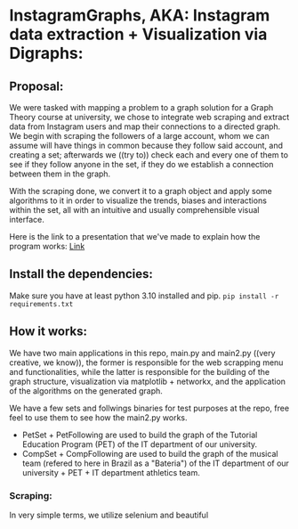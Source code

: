 InstagramGraphs,
AKA: Instagram data extraction + Visualization via Digraphs:
======

## Proposal:

We were tasked with mapping a problem to a graph solution for a Graph Theory course at university, we chose to integrate web scraping and extract data from Instagram users and map their connections to a directed graph. We begin with scraping the followers of a large account, whom we can assume will have things in common because they follow said account, and creating a set; afterwards we ((try to)) check each and every one of them to see if they follow anyone in the set, if they do we establish a connection between them in the graph.

With the scraping done, we convert it to a graph object and apply some algorithms to it in order to visualize the trends, biases and interactions within the set, all with an intuitive and usually comprehensible visual interface.

Here is the link to a presentation that we've made to explain how the program works:
[Link](https://docs.google.com/presentation/d/1K2dQcy0U66EgZyk2QPHw07vJrq5e17elqSTDnYIH500/edit?usp=sharing)

## Install the dependencies:

Make sure you have at least python 3.10 installed and pip.
```pip install -r requirements.txt```

## How it works:

We have two main applications in this repo, main.py and main2.py ((very creative, we know)), the former is responsible for the web scrapping menu and functionalities, while the latter is responsible for the building of the graph structure, visualization via matplotlib + networkx, and the application of the algorithms on the generated graph.

We have a few sets and follwings binaries for test purposes at the repo, free feel to use them to see how the main2.py works. 
* PetSet + PetFollowing are used to build the graph of the Tutorial Education Program (PET) of the IT department of our university.
* CompSet + CompFollowing are used to build the graph of the musical team (refered to here in Brazil as a "Bateria") of the IT department of our university + PET + IT department athletics team.

### Scraping:

In very simple terms, we utilize selenium and beautiful
